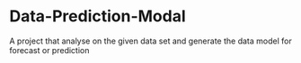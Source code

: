 # Data-Prediction-Modal
A project that analyse on the given data set and generate the data model for forecast or prediction
